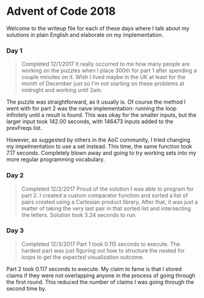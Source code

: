 # Advent of Code 2018
Welcome to the writeup file for each of these days where I talk about my solutions in plain English and elaborate on my implementation.

### Day 1
> Completed 12/1/2017
It really occurred to me how many people are working on the puzzles when I place 300th for part 1 after spending a couple minutes on it. Wish I lived maybe in the UK at least for the month of December just so I'm not starting on these problems at midnight and working until 2am.

The puzzle was straightforward, as it usually is. Of course the method I went with for part 2 was the naive implementation: running the loop infinitely until a result is found. This was okay for the smaller inputs, but the larger input took 142.00 seconds, with 146473 inputs added to the prevFreqs list.

However, as suggested by others in the AoC community, I tried changing my impelmentation to use a set instead. This time, the same function took 7.17 seconds. Completely blown away and going to try working sets into my more regular programming vocabulary.

### Day 2
> Completed 12/2/2017
Proud of the solution I was able to program for part 2. I created a custom comparator function and sorted a list of pairs created using a Cartesian product library. After that, it was just a matter of taking the very last pair in that sorted list and intersecting the letters. Solution took 3.24 seconds to run.

### Day 3
> Completed 12/3/2017
Part 1 took 0.115 seconds to execute. The hardest part was just figuring out how to structure the nested for loops to get the expected visualization outcome.

Part 2 took 0.117 seconds to execute. My claim to fame is that I stored claims if they were not overlapping anyone in the process of going through the first round. This reduced the number of claims I was going through the second time by.
